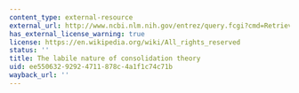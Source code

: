 ```yaml
---
content_type: external-resource
external_url: http://www.ncbi.nlm.nih.gov/entrez/query.fcgi?cmd=Retrieve&db=PubMed&dopt=Citation&list_uids=11257912
has_external_license_warning: true
license: https://en.wikipedia.org/wiki/All_rights_reserved
status: ''
title: The labile nature of consolidation theory
uid: ee550632-9292-4711-878c-4a1f1c74c71b
wayback_url: ''
---
```

